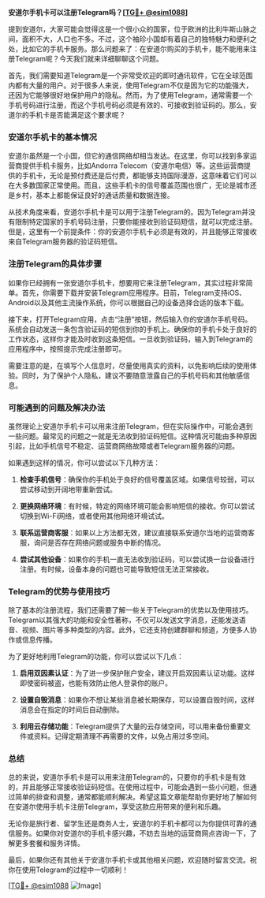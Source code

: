 **安道尔手机卡可以注册Telegram吗？[[TG💪+ @esim1088](https://t.me/s/esim1088)]**

提到安道尔，大家可能会觉得这是一个很小众的国家，位于欧洲的比利牛斯山脉之间，面积不大，人口也不多。不过，这个袖珍小国却有着自己的独特魅力和便利之处，比如它的手机卡服务。那么问题来了：在安道尔购买的手机卡，能不能用来注册Telegram呢？今天我们就来详细聊聊这个问题。

首先，我们需要知道Telegram是一个非常受欢迎的即时通讯软件，它在全球范围内都有大量的用户。对于很多人来说，使用Telegram不仅是因为它的功能强大，还因为它能够很好地保护用户的隐私。然而，为了使用Telegram，通常需要一个手机号码进行注册，而这个手机号码必须是有效的、可接收到验证码的。那么，安道尔的手机卡是否能满足这个要求呢？

### 安道尔手机卡的基本情况

安道尔虽然是一个小国，但它的通信网络却相当发达。在这里，你可以找到多家运营商提供手机卡服务，比如Andorra Telecom（安道尔电信）等。这些运营商提供的手机卡，无论是预付费还是后付费，都能够支持国际漫游，这意味着它们可以在大多数国家正常使用。而且，这些手机卡的信号覆盖范围也很广，无论是城市还是乡村，基本上都能保证良好的通话质量和数据连接。

从技术角度来看，安道尔手机卡是可以用于注册Telegram的。因为Telegram并没有限制特定国家的手机号码注册，只要你能接收到验证码短信，就可以完成注册。但是，这里有一个前提条件：你的安道尔手机卡必须是有效的，并且能够正常接收来自Telegram服务器的验证码短信。

### 注册Telegram的具体步骤

如果你已经拥有一张安道尔手机卡，想要用它来注册Telegram，其实过程非常简单。首先，你需要下载并安装Telegram应用程序。目前，Telegram支持iOS、Android以及其他主流操作系统，你可以根据自己的设备选择合适的版本下载。

接下来，打开Telegram应用，点击“注册”按钮，然后输入你的安道尔手机号码。系统会自动发送一条包含验证码的短信到你的手机上。确保你的手机卡处于良好的工作状态，这样你才能及时收到这条短信。一旦收到验证码，输入到Telegram的应用程序中，按照提示完成注册即可。

需要注意的是，在填写个人信息时，尽量使用真实的资料，以免影响后续的使用体验。同时，为了保护个人隐私，建议不要随意泄露自己的手机号码和其他敏感信息。

### 可能遇到的问题及解决办法

虽然理论上安道尔手机卡可以用来注册Telegram，但在实际操作中，可能会遇到一些问题。最常见的问题之一就是无法收到验证码短信。这种情况可能由多种原因引起，比如手机信号不稳定、运营商网络故障或者Telegram服务器的问题。

如果遇到这样的情况，你可以尝试以下几种方法：

1. **检查手机信号**：确保你的手机处于良好的信号覆盖区域。如果信号较弱，可以尝试移动到开阔地带重新尝试。
   
2. **更换网络环境**：有时候，特定的网络环境可能会影响短信的接收。你可以尝试切换到Wi-Fi网络，或者使用其他网络环境试试。

3. **联系运营商客服**：如果以上方法都无效，建议直接联系安道尔当地的运营商客服，询问是否存在网络问题或服务中断的情况。

4. **尝试其他设备**：如果你的手机一直无法收到验证码，可以尝试换一台设备进行注册。有时候，设备本身的问题也可能导致短信无法正常接收。

### Telegram的优势与使用技巧

除了基本的注册流程，我们还需要了解一些关于Telegram的优势以及使用技巧。Telegram以其强大的功能和安全性著称，不仅可以发送文字消息，还能发送语音、视频、图片等多种类型的内容。此外，它还支持创建群聊和频道，方便多人协作或信息传播。

为了更好地利用Telegram的功能，你可以尝试以下几点：

1. **启用双因素认证**：为了进一步保护账户安全，建议开启双因素认证功能。这样即使密码被盗，也能有效防止他人登录你的账户。

2. **设置自毁消息**：如果你不想让某些消息被长期保存，可以设置自毁时间，这样消息会在指定的时间后自动删除。

3. **利用云存储功能**：Telegram提供了大量的云存储空间，可以用来备份重要文件或资料。记得定期清理不再需要的文件，以免占用过多空间。

### 总结

总的来说，安道尔手机卡是可以用来注册Telegram的，只要你的手机卡是有效的，并且能够正常接收验证码短信。在使用过程中，可能会遇到一些小问题，但通过简单的排查和调整，通常都能顺利解决。希望这篇文章能帮助你更好地了解如何在安道尔使用手机卡注册Telegram，享受这款应用带来的便利和乐趣。

无论你是旅行者、留学生还是商务人士，安道尔的手机卡都可以为你提供可靠的通信服务。如果你对安道尔的手机卡感兴趣，不妨去当地的运营商网点咨询一下，了解更多套餐和服务详情。

最后，如果你还有其他关于安道尔手机卡或其他相关问题，欢迎随时留言交流。祝你在使用Telegram的过程中一切顺利！

[[TG💪+ @esim1088](https://t.me/s/esim1088) ![Image](https://i.postimg.cc/4NQfJmqS/Snipaste-2025-05-13-00-14-12.png)]